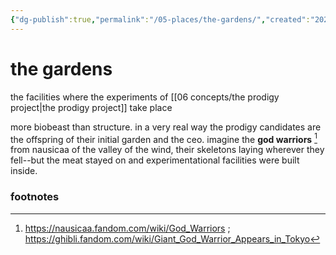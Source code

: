 ```yaml
---
{"dg-publish":true,"permalink":"/05-places/the-gardens/","created":"2024-10-28T09:35:42.859-05:00","updated":"2025-03-17T10:23:52.900-05:00"}
---
```


# the gardens
the facilities where the experiments of [[06 concepts/the prodigy project\|the prodigy project]] take place 

more biobeast than structure. in a very real way the prodigy candidates are the offspring of their initial garden and the ceo. imagine the **god warriors** [^1] from nausicaa of the valley of the wind, their skeletons laying wherever they fell--but the meat stayed on and experimentational facilities were built inside.

### footnotes

[^1]: https://nausicaa.fandom.com/wiki/God_Warriors ; https://ghibli.fandom.com/wiki/Giant_God_Warrior_Appears_in_Tokyo